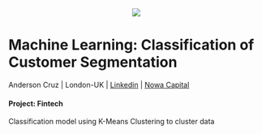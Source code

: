 <center>
    <img src="https://fael.edu.br/upload/cursos/interna/data-science-02-12-06-20-031446.png"  />
</center>

# Machine Learning: Classification of Customer Segmentation

Anderson Cruz | London-UK | 
<a href="https://www.linkedin.com/in/anderjcruz/" target="_blank">Linkedin</a> | 
<a href="https://nowacapital.com" target="_blank">Nowa Capital</a>

#### Project: Fintech
Classification model using K-Means Clustering to cluster data
